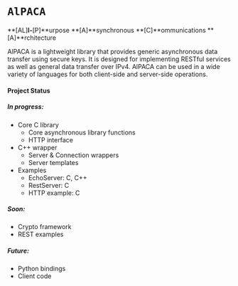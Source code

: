 # `AlPACA`
**[AL]**l-**[P]**urpose **[A]**synchronous **[C]**ommunications **[A]**rchitecture

AlPACA is a lightweight library that provides generic asynchronous data transfer using secure keys.  It is designed for implementing RESTful services as well as general data transfer over IPv4.  AlPACA can be used in a wide variety of languages for both client-side and server-side operations.

#### Project Status

##### In progress:
* Core C library
    * Core asynchronous library functions
    * HTTP interface
* C++ wrapper
    * Server & Connection wrappers
    * Server templates
* Examples
    * EchoServer: C, C++
    * RestServer: C
    * HTTP example: C

##### Soon:
* Crypto framework
* REST examples

##### Future:
* Python bindings
* Client code
